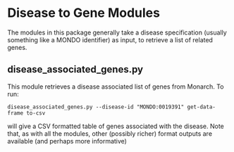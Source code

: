 # Disease to Gene Modules

The modules in this package generally take a disease specification (usually something like a MONDO identifier) 
as input, to retrieve a list of related genes.

## disease_associated_genes.py

This module retrieves a disease associated list of genes from Monarch. To run:

``` 
disease_associated_genes.py --disease-id "MONDO:0019391" get-data-frame to-csv
```

will give a CSV formatted table of genes associated with the disease. Note that, as with all the modules,
other (possibly richer) format outputs are available (and perhaps more informative)
